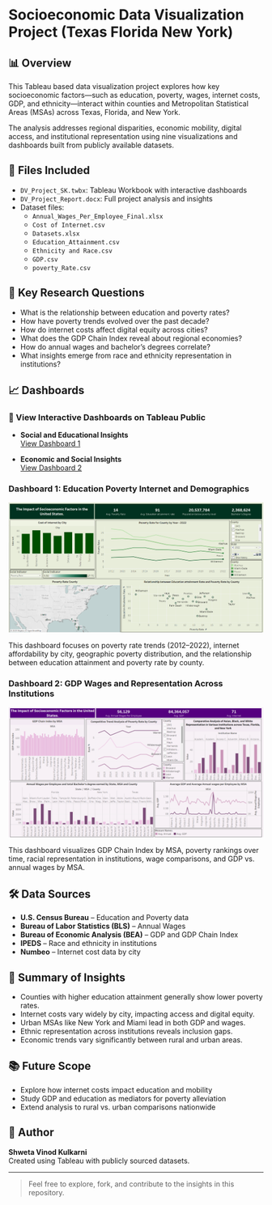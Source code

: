 # Socioeconomic Data Visualization Project (Texas Florida New York)

## 📊 Overview

This Tableau based data visualization project explores how key socioeconomic factors—such as education, poverty, wages, internet costs, GDP, and ethnicity—interact within counties and Metropolitan Statistical Areas (MSAs) across Texas, Florida, and New York. 

The analysis addresses regional disparities, economic mobility, digital access, and institutional representation using nine visualizations and dashboards built from publicly available datasets.

## 📁 Files Included

- `DV_Project_SK.twbx`: Tableau Workbook with interactive dashboards
- `DV_Project_Report.docx`: Full project analysis and insights
- Dataset files:
  - `Annual_Wages_Per_Employee_Final.xlsx`
  - `Cost of Internet.csv`
  - `Datasets.xlsx`
  - `Education_Attainment.csv`
  - `Ethnicity and Race.csv`
  - `GDP.csv`
  - `poverty_Rate.csv`

## 🧠 Key Research Questions

- What is the relationship between education and poverty rates?
- How have poverty trends evolved over the past decade?
- How do internet costs affect digital equity across cities?
- What does the GDP Chain Index reveal about regional economies?
- How do annual wages and bachelor’s degrees correlate?
- What insights emerge from race and ethnicity representation in institutions?

## 📈 Dashboards

### 🔗 View Interactive Dashboards on Tableau Public

- **Social and Educational Insights**  
  [View Dashboard 1](https://public.tableau.com/app/profile/shweta.vinod.kulkarni2486/viz/ImpactofSocioeconomicFactorsintheUnitedStates/SocialandEducationalInsights)

- **Economic and Social Insights**  
  [View Dashboard 2](https://public.tableau.com/app/profile/shweta.vinod.kulkarni2486/viz/ImpactofSocioeconomicFactorsintheUnitedStates2/EconomicandSocialInsights)

### Dashboard 1: Education Poverty Internet and Demographics

![Dashboard 1](Dashboard1.png)

This dashboard focuses on poverty rate trends (2012–2022), internet affordability by city, geographic poverty distribution, and the relationship between education attainment and poverty rate by county.

### Dashboard 2: GDP Wages and Representation Across Institutions

![Dashboard 2](Dashboard2.png)

This dashboard visualizes GDP Chain Index by MSA, poverty rankings over time, racial representation in institutions, wage comparisons, and GDP vs. annual wages by MSA.

## 🛠 Data Sources

- **U.S. Census Bureau** – Education and Poverty data  
- **Bureau of Labor Statistics (BLS)** – Annual Wages  
- **Bureau of Economic Analysis (BEA)** – GDP and GDP Chain Index  
- **IPEDS** – Race and ethnicity in institutions  
- **Numbeo** – Internet cost data by city  

## 📌 Summary of Insights

- Counties with higher education attainment generally show lower poverty rates.
- Internet costs vary widely by city, impacting access and digital equity.
- Urban MSAs like New York and Miami lead in both GDP and wages.
- Ethnic representation across institutions reveals inclusion gaps.
- Economic trends vary significantly between rural and urban areas.

## 📚 Future Scope

- Explore how internet costs impact education and mobility
- Study GDP and education as mediators for poverty alleviation
- Extend analysis to rural vs. urban comparisons nationwide

## 👤 Author

**Shweta Vinod Kulkarni**  
Created using Tableau with publicly sourced datasets.

---

> Feel free to explore, fork, and contribute to the insights in this repository.
